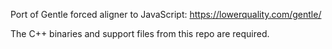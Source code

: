 Port of Gentle forced aligner to JavaScript:
https://lowerquality.com/gentle/

The C++ binaries and support files from this repo are required.
